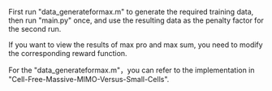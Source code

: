 First run "data_generateformax.m" to generate the required training data, then run "main.py" once, and use the resulting data as the penalty factor for the second run. 

If you want to view the results of max pro and max sum, you need to modify the corresponding reward function.

For the "data_generateformax.m"，you can refer to the implementation in "Cell-Free-Massive-MIMO-Versus-Small-Cells".
